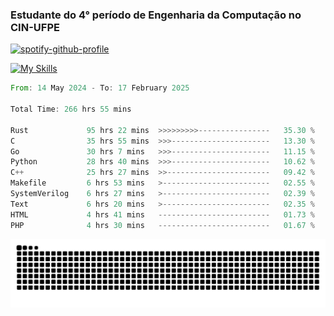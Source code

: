 
### Estudante do 4° período de Engenharia da Computação no CIN-UFPE

[![spotify-github-profile](https://spotify-github-profile.kittinanx.com/api/view?uid=21nggge2ld354asa4l3xoze2q&cover_image=true&theme=novatorem&show_offline=false&background_color=000000&interchange=true&bar_color=53b14f&bar_color_cover=true)](https://github.com/kittinan/spotify-github-profile)


[![My Skills](https://skillicons.dev/icons?i=c,cpp,rust,py,java,neovim&theme=dark)](https://skillicons.dev)

<!--START_SECTION:waka-->

```rust
From: 14 May 2024 - To: 17 February 2025

Total Time: 266 hrs 55 mins

Rust             95 hrs 22 mins  >>>>>>>>>----------------   35.30 %
C                35 hrs 55 mins  >>>----------------------   13.30 %
Go               30 hrs 7 mins   >>>----------------------   11.15 %
Python           28 hrs 40 mins  >>>----------------------   10.62 %
C++              25 hrs 27 mins  >>-----------------------   09.42 %
Makefile         6 hrs 53 mins   >------------------------   02.55 %
SystemVerilog    6 hrs 27 mins   >------------------------   02.39 %
Text             6 hrs 20 mins   >------------------------   02.35 %
HTML             4 hrs 41 mins   -------------------------   01.73 %
PHP              4 hrs 30 mins   -------------------------   01.67 %
```

<!--END_SECTION:waka-->

<picture>
  <source media="(prefers-color-scheme: dark)" srcset="https://github.com/Zed201/Zed201/blob/output/github-contribution-grid-snake-dark.svg" />
  <img alt="github-snake" src="https://github.com/Zed201/Zed201/blob/output/github-contribution-grid-snake-dark.svg" />
</picture>
